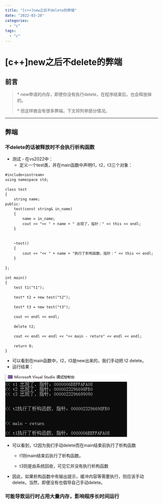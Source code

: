 ```yaml
---
title: "[c++]new之后不delete的弊端"
date: "2022-03-28"
categories: 
  - "c"
tags: 
  - "c"
---
```

# [c++]new之后不delete的弊端

## 前言

> \* new申请的内存，即使你没有执行delete，在程序结束后，也会释放掉的。
> 
> \* 但这样做会有很多弊端，下文将列举部分情况。

* * *

## 弊端

### 不delete的话被释放时不会执行析构函数

- 测试 - 在vs2022中：
    - 定义一个test类，并在main函数中声明t1，t2，t3三个对象：

```
#include<iostream>
using namespace std;

class test
{
	string name;
public:
	test(const string& in_name)
	{
		name = in_name;
		cout << "<< " + name + " 出现了，指针：" << this << endl;
	}


	~test()
	{
		cout << "<< " + name + "执行了析构函数，指针：" << this << endl;
	}

};

int main()
{
	test t1("t1");

	test* t2 = new test("t2");

	test* t3 = new test("t3");

	cout << endl << endl;

	delete t2;

	cout << endl << endl << "<< main - return" << endl << endl;

	return 0;
}
```

- 可以看到在main函数中，t2，t3是new出来的，我们手动把 t2 delete。
- 运行结果：

![](images/image-24.png)

- 可以看到，t2因为我们手动delete而在main结束前执行了析构函数
    
    - t1则main结束后执行了析构函数。
    
    - t3则是由系统回收，可见它并没有执行析构函数
- 因此，如果析构函数中有输出提示，缓冲内容等需要执行，则应该手动delete。当然，即便没有也倡导自己手动delete。

### 可能导致运行时占用大量内存，影响程序长时间运行
